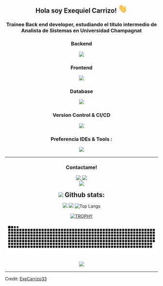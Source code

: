 <div align="center">
<h2> Hola soy Exequiel Carrizo! <img src="https://github.com/ABSphreak/ABSphreak/blob/master/gifs/Hi.gif" width="30px"></h2>
</div>
<h3 align="center">Trainee Back end developer, estudiando el título intermedio de Analista de Sistemas en Universidad Champagnat</h3>
<h3 align="center">Backend</h3>
<p align="center">
  <a href="https://skillicons.dev">
    <img src="https://skillicons.dev/icons?i=java,spring,hibernate,maven" />
  </a>
</p>
<h3 align="center">Frontend</h3>
<p align="center">
  <a href="https://skillicons.dev">
    <img src="https://skillicons.dev/icons?i=html,css,angular,ts,bootstrap,redux" />
  </a>
</p>
<h3 align="center">Database</h3>
<p align="center">
  <a href="https://skillicons.dev">
    <img src="https://skillicons.dev/icons?i=mysql,postgres,mongodb" />
  </a>
</p>
<h3 align="center">Version Control & CI/CD</h3>
<p align="center">
  <a href="https://skillicons.dev">
    <img src="https://skillicons.dev/icons?i=git,github" />
  </a>
</p>
<h3 align="center">Preferencia IDEs & Tools :</h3>
<p align="center">
  <a href="https://skillicons.dev">
    <img src="https://skillicons.dev/icons?i=vscode,idea,postman" />
  </a>
</p>

----

<h3 align="center">Contactame!</h3>
<p align="center">
  <a href="https://www.linkedin.com/in/exequiel-carrizo-531855220/">
    <img src="https://skillicons.dev/icons?i=instagram" />
  </a>
   <a href="https://twitter.com/CarrizoExequiel">
    <img src="https://skillicons.dev/icons?i=twitter" />
  </a>
  <br>
   <a href="https://www.instagram.com/_execarrizo/">
    <img src="https://skillicons.dev/icons?i=linkedin" />
  </a>
</p>
<div align="center">
<h2 align="center" style="margin: 5px 10px;"><img src = "https://github.com/7oSkaaa/7oSkaaa/blob/main/Images/Statistics.gif?raw=true" width = 30px>  </picture> Github stats:</h2> 

[![](https://github-readme-stats.vercel.app/api?username=ExeCarrizo33&show_icons=true&theme=tokyonight&hide_border=true&locale=en)](https://github.com/ExeCarrizo33)
[![](https://github-readme-streak-stats.herokuapp.com/?user=ExeCarrizo33&theme=material-palenight)](https://github.com/ExeCarrizo33)
![Top Langs](https://github-readme-stats.vercel.app/api/top-langs/?username=ExeCarrizo33&theme=tokyonight)

</div>
<div align=center>
  <a href="https://github.com/ryo-ma/github-profile-trophy" title="Go to Source">
      <img align="center" width=84% src="https://github-profile-trophy.vercel.app/?username=ExeCarrizo33&theme=radical&row=1&column=7&margin-h=15&margin-w=5&no-bg=true" alt="TROPHY" />
    </a>
</div>

<p align="center">
  <img  src="https://raw.githubusercontent.com/Elanza-48/Elanza-48/main/resources/img/github-contribution-grid-snake.svg"
    alt="example" />
</p>
<div align="center">


[![](https://visitcount.itsvg.in/api?id=ExeCarrizo33&label=Profile%20Views&color=7&icon=8&pretty=false)](https://visitcount.itsvg.in)

</div>

----
Credit: [ExeCarrizo33](https://github.com/ExeCarrizo33)
